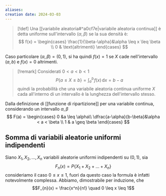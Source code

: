 ```yaml
---
aliases: 
creation date: 2024-03-03
---
```


>[!def]
>Una [[variabile aleatoria#^a0cf7e|variabile aleatoria continua]] è detta uniforme sull'intervallo $(\alpha, \beta)$ se la sua densità è:
>$$ f(x) = \begin{cases}
\frac{1}{\beta-\alpha}&\alpha \leq x \leq \beta \\
0 & \text{altrimenti}
\end{cases} $$

Caso particolare $(\alpha, \beta) = (0,1)$, si ha quindi $f(x) = 1$ se $X$ cade nell'intervallo $(a,b)$ e $f(x)=0$ altrimenti.

>[!remark]
>Considerati $0 < a < b < 1$
>$$ P\{ a \leq X \leq b \} =   \int _{a}^b \!f(x) \, \mathrm{d}x = b - a$$
> quindi la probabilità che una variabile aleatoria continua uniforme $X$ cada all'interno di un intervallo è la lunghezza dell'intervallo stesso.

Dalla definizione di [[funzione di ripartizione]] per una variabile continua, considerando un intervallo $\alpha, \beta$
$$ F(a) = \begin{cases}
0  &a \leq \alpha\\
\dfrac{a-\alpha}{b-\beta}&\alpha < a < \beta \\
1 & a \geq \beta
\end{cases} $$

## Somma di variabili aleatorie uniformi indipendenti

Siano  $X_{1},X_{2},\dots,X_{n}$ variabili aleatorie uniformi indipendenti su $(0,1)$, sia $$F_{n}(x) = P\{ X_{1} + X_{2} + \dots + X_{n} \}$$
consideriamo il caso $0 \leq x \leq 1$, fuori da questo caso la formula è infatti notevolmente complessa.
Abbiamo, dimostrabile per induzione, che 
$$F_{n}(x) = \frac{x^n}{n!} \quad 0 \leq x \leq 1$$